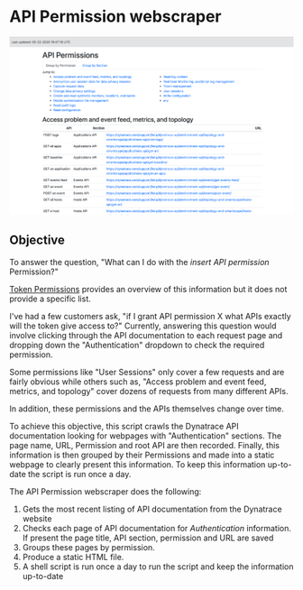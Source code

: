 # API Permission webscraper

![Screenshot](/screenshot.png)

## Objective

To answer the question, "What can I do with the _insert API permission_ Permission?"

[Token Permissions](https://www.dynatrace.com/support/help/shortlink/api-authentication#token-permissions) provides an overview of this information but it does not provide a specific list.

I've had a few customers ask, "if I grant API permission X what APIs exactly will the token give access to?" Currently, answering this question would involve clicking through the API documentation to each request page and dropping down the "Authentication" dropdown to check the required permission.

Some permissions like "User Sessions" only cover a few requests and are fairly obvious while others such as, "Access problem and event feed, metrics, and topology" cover dozens of requests from many different APIs.

In addition, these permissions and the APIs themselves change over time.

To achieve this objective, this script crawls the Dynatrace API documentation looking for webpages with "Authentication" sections. The page name, URL, Permission and root API are then recorded. Finally, this information is then grouped by their Permissions and made into a static webpage to clearly present this information. To keep this information up-to-date the script is run once a day.

The API Permission webscraper does the following:

1. Gets the most recent listing of API documentation from the Dynatrace website
2. Checks each page of API documentation for _Authentication_ information. If present the page title, API section, permission and URL are saved
3. Groups these pages by permission.
4. Produce a static HTML file.
5. A shell script is run once a day to run the script and keep the information up-to-date
